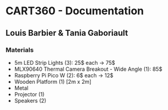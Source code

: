 # CART360 - Documentation
## Louis Barbier & Tania Gaboriault
### Materials
- 5m LED Strip Lights (3): 25$ each -> 75$
- MLX90640 Thermal Camera Breakout - Wide Angle (1): 85$
- Raspberry Pi Pico W (2): 6$ each -> 12$
- Wooden Platform (1) [2m x 2m]
- Metal
- Projector (1)
- Speakers (2)
